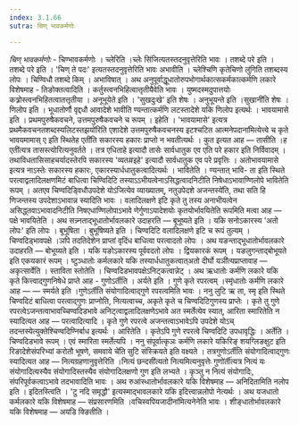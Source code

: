 ```yaml
---
index: 3.1.66
sutra: चिण् भावकर्मणोः

---
```

_चिण् भावकर्मणोः_ - चिण्भावकर्मणोः । च्लेरिति ।च्लेः सि॑जित्यतस्तदनुवृत्तेरिति भावः । तशब्दे परे इति । तशब्दे परे इति । 'चिण् ते पदः' इत्यतस्तदनुवृत्तेरिति भावः अभावीति । च्लेश्चिणि कृतेचिणो लु॑गिति तशब्दस्य लोपः । चिण्विधौ तशब्दे किम्  । अभाविषात् । अथ अनुपूर्वाद्धूधातोरुपभोगार्थकात्सकर्मकात्कर्मणि लकारे विशेषमाह - तिङोक्तत्वादिति । कर्तुस्त्वनभिहित्वात्तृतीयैवेति भावः । युष्मदस्मदुपात्तयोः कत्र्रोस्त्वनभिहितत्वातत्तृतीया । अनूभूयेते इति । 'सुखदुःखे' इति शेषः । अनुभूयन्ते इति ।सुखानी॑ति शेषः । णिलोप इति । भूधातोर्णौ वृद्दधौ आवादेशे भावीति ण्यन्तात्कर्मणि लटस्तादेशे यकि णिलोप इत्यर्थः । भावयामासे इति । प्रथमपुरुषैकवचने, उत्तमपुरुषैकवचने च रूपम् । इहेति । 'भावयामासे' इत्यत्र प्रथमैकवचनतशब्दस्यलिटस्तझयो॑रिति एशादेशे उत्तमपुरुषैकवचनस्य इटश्चटित आत्मनेपदाना॑मित्येत्त्वे च कृते भावयमामास् ए इति स्थितेह एती॑ति सकारस्य हकारः प्राप्तो न भवतीत्यर्थः । कुत इत्यत आह —  तासीति ।ह एती॑त्यत्र तासस्त्योरित्यनुवर्तते । तत्र एधिताहे इत्यादौ तासेः सार्वधातुक एव एति परे हकार इति निर्विवादम् । तथाविधतासिसाहचर्यादस्तेरपि सकारस्य 'व्यत#इहे' इत्यादौ सार्वधातुक एव परे प्रवृत्तिः । अतोभावयामासे इत्यत्र नाऽस्तेः सकारस्य हकारः, एकारस्यार्धधातुकत्वादित्यर्थः । भावितेति । ण्यन्तात् भावि- ता इति स्थिते परत्वाद्वलादिलक्षणमिटं बाधित्वा चिण्विदिटि तस्याऽ‌ऽभीयत्वेनाऽसिद्धत्वादनिटीति निषेधाऽभावाण्णिलोपे भावितेति रूपम् । अतएव चिण्वदिड्विधौउपदेशे योऽ॑जित्येव व्याख्यातम्, नतुउपेदशे अजन्तस्ये॑ति, तथा सति हि णिजन्तस्य उपदेशाऽभावान्न स्यादिति भावः । वलादिलक्षणे इटि कृते तु तस्य अनाभीयत्वेन असिद्ध्तवाऽभावादनिटीति निषएधाण्णिलोपाऽभावे णेर्गुणाऽयादेशयोः कृतयोर्भावयितेति रूपमिति मत्वा आह —  पक्षे भावयितेति । अथ सन्न्नताद्भूधातोर्भावलकारे उदाहरति —  बूभूष्यते इति । यकि सनोऽकारस्य 'अतो लोपः' इति लोपः । बूभूषिता । बुभूषिष्यते इति । चिण्वदिटि वलादिलक्षणे इटि च रूपं तुल्यम् । चिण्वदिड्भावपक्षे ।ञपि तदतिदेशेन प्राप्तां वृदिंध बाधित्वा परत्वादतो लोपः । अथ यङन्ताद्भूधातोर्भावलकारे उदाहरति —  बोभूय्यते इति । यकि यङोऽकारस्य पूर्ववदतो लोपः । द्वियकारकं रूपम् । यङलुगन्ताद्बोभूयते इति एकयकारं रूपम् । ष्टुञ्धातोः कर्मलकारे यकि तस्यार्धधातुकत्वात्अतो दीर्घो यञी॑त्यप्राप्तावाह —  अकृत्सार्वेति । स्ताविता स्तोतेति । चिण्वदिडभावपक्षेऽनिट्कत्वान्नेट् । अथ ऋधातोः कर्मणि लकारे यकि कृते कित्त्वाद्गुणनिषेधे प्राप्ते आह - गुणोऽर्तीति । अर्यते इति । गुणे कृते रपरत्वम् ।स्मृ॑धातोः कर्मणि लकारे आह —   —  स्मर्यते इति ।गुणेऽर्ती॑ति संयोगादित्वाद्गुणे रपरत्वमिति भावः । ननु लुटि ऋ ता, स्मृ इति स्थिते चिण्वदिटं बाधित्वा परत्वाद्गुणः प्राप्नोति, नित्यत्वाच्च, अकृते कृते च चिण्वदिटिगुणस्य प्राप्तेः । कृते तु गुणे रपरत्वेऽजन्तत्वाभावच्चिण्वदिडभावे अनिट्त्वाद्वलादिलक्षणेऽभावे अत स्मर्तेत्येव स्यात्, आरिता स्मारितेति न स्यादित्यत आह —  परत्वादित्यादि । कृते गुणे रपरत्वे अजन्तत्वाऽभावेऽपि उपदेशे योऽच् तदन्तस्येत्युक्तेश्चिण्वदिण्निर्बाध इत्यर्थः । आरितेति । कृतेऽपि गुणे रपरत्वे चिण्वदिटि उपधावृद्धिः । अर्तेति । चिण्वदिडभावे रूपम् । एवं स्मारिता स्मर्तेत्यपि । ननु संपूर्वात्कृञः कर्मणि लकारे यकिरिङ् शयग्लिङक्षुट इति रिङादेशेसंपरिभ्यां करोतौ भूषणे, समवाये चे॑ति सुटि संस्क्रियते इति वक्ष्यते । तत्रगुणोऽर्ती॑ति संयोगादित्वाद्गुणः स्यादित्यत आह —  नित्यग्रहणानुवृत्तेरिति ।नित्यं छन्दसी॑त्यतो नित्यमित्यनुवृत्तेः गुणो॑र्ती॑त्यत्र नित्यं यः संयोगादित्यस्यैव संयोगादिस्तस्यैव संयोगादिलक्षणो गुण इति लभ्यते । कृञ्तु न नित्यं संयोगादिः, संपरिपूर्वकत्वाऽभावे तदभावादिति भावः । अथ रुआंस्धातोर्भावलकारे यकि विशेषमाह —  अनिदितामिति नलोप इति । इदितस्त्विति । 'टु नदि समृद्धौ' इत्यस्माद्भावलकारे यकि इदित्त्वान्नलोपो नेत्यर्थः । अथ यजधातो कर्मलकारे यकि विशेषमाह —  संप्रसारणमिति ।वचिस्वपियजादीना॑मित्यनेनेति भावः । शीङ्धातोर्भावलकारे यकि विशेषमाह —  अयडि क्ङितीति ।